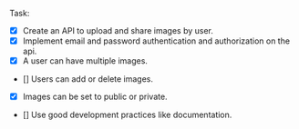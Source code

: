 Task:
- [x] Create an API to upload and share images by user.
- [x] Implement email and password authentication and authorization on the api.
- [x] A user can have multiple images.
- [] Users can add or delete images.
- [x] Images can be set to public or private.
- [] Use good development practices like documentation.